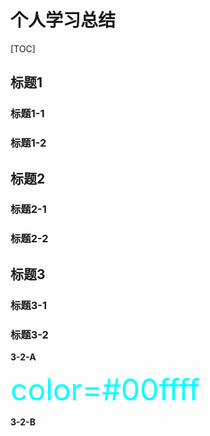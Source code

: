# 个人学习总结
[TOC]

## 标题1

### 标题1-1

### 标题1-2
## 标题2

### 标题2-1

### 标题2-2

## 标题3

### 标题3-1

### 标题3-2

**3-2-A**

<font color=#00ffff size=72>color=#00ffff</font>

**3-2-B**


